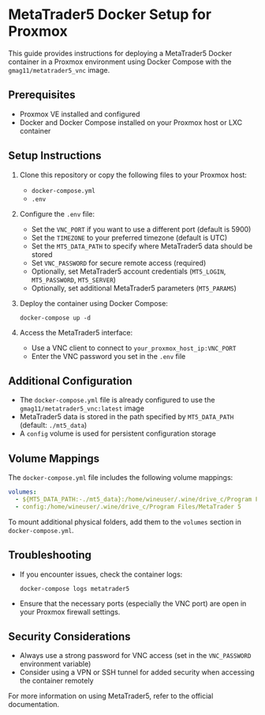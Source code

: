 # MetaTrader5 Docker Setup for Proxmox

This guide provides instructions for deploying a MetaTrader5 Docker container in a Proxmox environment using Docker Compose with the `gmag11/metatrader5_vnc` image.

## Prerequisites

- Proxmox VE installed and configured
- Docker and Docker Compose installed on your Proxmox host or LXC container

## Setup Instructions

1. Clone this repository or copy the following files to your Proxmox host:
   - `docker-compose.yml`
   - `.env`

2. Configure the `.env` file:
   - Set the `VNC_PORT` if you want to use a different port (default is 5900)
   - Set the `TIMEZONE` to your preferred timezone (default is UTC)
   - Set the `MT5_DATA_PATH` to specify where MetaTrader5 data should be stored
   - Set `VNC_PASSWORD` for secure remote access (required)
   - Optionally, set MetaTrader5 account credentials (`MT5_LOGIN`, `MT5_PASSWORD`, `MT5_SERVER`)
   - Optionally, set additional MetaTrader5 parameters (`MT5_PARAMS`)

3. Deploy the container using Docker Compose:
   ```
   docker-compose up -d
   ```

4. Access the MetaTrader5 interface:
   - Use a VNC client to connect to `your_proxmox_host_ip:VNC_PORT`
   - Enter the VNC password you set in the `.env` file

## Additional Configuration

- The `docker-compose.yml` file is already configured to use the `gmag11/metatrader5_vnc:latest` image
- MetaTrader5 data is stored in the path specified by `MT5_DATA_PATH` (default: `./mt5_data`)
- A `config` volume is used for persistent configuration storage

## Volume Mappings

The `docker-compose.yml` file includes the following volume mappings:
```yaml
volumes:
  - ${MT5_DATA_PATH:-./mt5_data}:/home/wineuser/.wine/drive_c/Program Files/MetaTrader 5/MQL5
  - config:/home/wineuser/.wine/drive_c/Program Files/MetaTrader 5
```

To mount additional physical folders, add them to the `volumes` section in `docker-compose.yml`.

## Troubleshooting

- If you encounter issues, check the container logs:
  ```
  docker-compose logs metatrader5
  ```

- Ensure that the necessary ports (especially the VNC port) are open in your Proxmox firewall settings.

## Security Considerations

- Always use a strong password for VNC access (set in the `VNC_PASSWORD` environment variable)
- Consider using a VPN or SSH tunnel for added security when accessing the container remotely

For more information on using MetaTrader5, refer to the official documentation.
